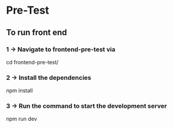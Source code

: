 # Pre-Test

## To run front end

### 1 -> Navigate to frontend-pre-test via 

 cd frontend-pre-test/

### 2 -> Install the dependencies
  npm install
### 3 -> Run the command to start the development server

npm run dev






